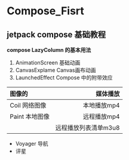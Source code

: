 # Compose_Fisrt

## jetpack compose 基础教程

**compose LazyColumn 的基本用法**

1. AnimationScreen 基础动画
2. CanvasExplame Canvas画布动画
3. LaunchedEffect Compose 中的附带效应

| 图像的        |         媒体播放 |
|:-----------|-------------:|
| Coil 网络图像  |      本地播放mp4 |
| Paint 本地图像 |      远程播放mp4 |
|            | 远程播放列表清单m3u8 |

* Voyager 导航 
* 评星
